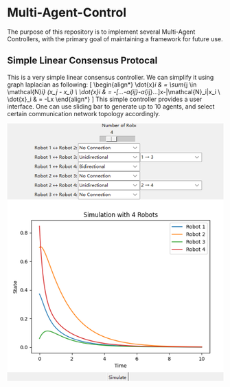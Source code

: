 # Multi-Agent-Control
The purpose of this repository is to implement several Multi-Agent Controllers, with the primary goal of maintaining a framework for future use.

## Simple Linear Consensus Protocal
This is a very simple linear consensus controller. We can simplify it using graph laplacian as following:
\[
\begin{align*}
\dot{x}_i & = \sum_{j \in \mathcal{N}_i} (x_j - x_i) \\
\dot{x}_i & = -[...-a_{ij}-a_{ij}...]x-\|\mathcal{N}_i\|x_i \\
\dot{x}_i & = -Lx
\end{align*}
\]
This simple controller provides a user interface. One can use sliding bar to generate up to 10 agents, and select certain communication network topology accordingly.

![overview](figure/LCP_GUI.png)